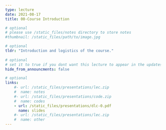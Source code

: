 ```yaml
---
type: lecture
date: 2021-08-17
title: 00-Course Introduction

# optional
# please use /static_files/notes directory to store notes
#thumbnail: /static_files/path/to/image.jpg

# optional
tldr: "Introduction and logistics of the course."
  
# optional
# set it to true if you dont want this lecture to appear in the updates section
hide_from_announcments: false

# optional
links: 
    #- url: /static_files/presentations/lec.zip
    #  name: notes
    #- url: /static_files/presentations/code.zip
    #  name: codes
    - url: /static_files/presentations/dlc-0.pdf
      name: slides
    #- url: /static_files/presentations/lec.zip
    #  name: other
---
```

<!-- Other additional contents using markdown 
**Suggested Readings:**
- [Readings 1](http://example.com)
- [Readings 2](http://example.com) -->
